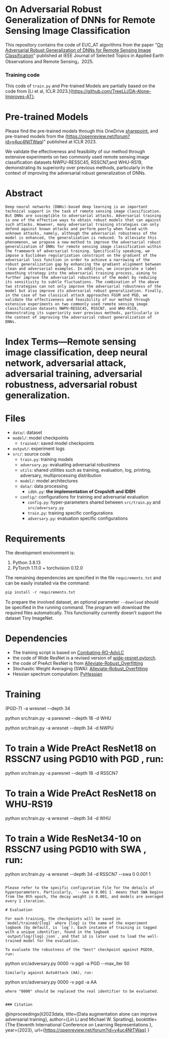 # On Adversarial Robust Generalization of DNNs for Remote Sensing Image Classification

This repository contains the code of EUC_AT algorithms from the paper "[On Adversarial Robust Generalization of DNNs for Remote Sensing Image Classification](https://openreview.net/forum?id=y4uc4NtTWaq)" published at IEEE Journal of Selected Topics in Applied Earth Observations and Remote Sensing，2025.

### Training code
This code of `train.py` and Pre-trained Models are partially based on the code from [Li et al, ICLR 2023.]{https://github.com/TreeLLi/DA-Alone-Improves-AT}.

# Pre-trained Models
Please find the pre-trained models through this OneDrive [sharepoint.](https://emckclac-my.sharepoint.com/:f:/g/personal/k19010102_kcl_ac_uk/EnVH6skz4q1FoamAcrPRkdgBpNEDkpL9cSIgttJDjKs1AQ)
 and pre-trained models from the (https://openreview.net/forum?id=y4uc4NtTWaq)" published at ICLR 2023.

We validate the effectiveness and feasibility of our method through extensive experiments on two commonly used remote sensing image classification datasets NWPU-RESSC45, RSSCN7,and WHU-RS19, demonstrating its superiority over previous methods, particularly in the context of improving the adversarial robust generalization of DNNs.

# Abstract
	Deep neural networks (DNNs)-based deep learning is an important technical support in the task of remote sensing image classification. But DNNs are susceptible to adversarial attacks. Adversarial training is one of the effective ways to obtain robust models that can against such attacks. However, many adversarial training strategies can only defend against known attacks and perform poorly when faced with unknown attacks, namely, although the adversarial robustness of the model is enhanced, the generalization is reduced. To alleviate this phenomenon, we propose a new method to improve the adversarial robust generalization of DNNs for remote sensing image classification within the framework of adversarial training. Specifically speaking, we impose a Euclidean regularization constraint on the gradient of the adversarial loss function in order to achieve a narrowing of the robust generalization gap by enhancing the gradient alignment between clean and adversarial examples. In addition, we incorporate a label smoothing strategy into the adversarial training process, aiming to further improve the adversarial robustness of the model by reducing its sensitivity to subtle fluctuations. The combination of the above two strategies can not only improve the adversarial robustness of the model but also improve its adversarial robust generalization. Finally, in the case of two classical attack approaches FGSM and PGD, we validate the effectiveness and feasibility of our method through extensive experiments on two commonly used remote sensing image classification datasets NWPU-RESSC45, RSSCN7, and WHU-RS19, demonstrating its superiority over previous methods, particularly in the context of improving the adversarial robust generalization of DNNs.
 # Index Terms—Remote sensing image classification, deep neural network, adversarial attack, adversarial training, adversarial robustness, adversarial robust generalization.

# Files
* `data/`: dataset
* `model/`: model checkpoints
  * `trained/`: saved model checkpoints
* `output/`: experiment logs
* `src/`: source code
  * `train.py`: training models
  * `adversary.py`: evaluating adversarial robustness
  * `utils`: shared utilities such as training, evaluation, log, printing, adversary, multiprocessing distribution
  * `model/`: model architectures
  * `data/`: data processing
    * `idbh.py`: **the implementation of Cropshift and IDBH**
  * `config/`: configurations for training and adversarial evaluation
    * `config.py`: hyper-parameters shared between `src/train.py` and `src/adversary.py`
    * `train.py`: training specific configurations
    * `adversary.py`: evaluation specific configurations

# Requirements

The development environment is:

1. Python 3.8.13
2. PyTorch 1.11.0 + torchvision 0.12.0

The remaining dependencies are specified in the file `requirements.txt` and can be easily installed via the command:

```p
pip install -r requirements.txt
```

To prepare the involved dataset, an optional parameter `--download` should be specified in the running command. The program will download the required files automatically. This functionality currently doesn't support the dataset Tiny ImageNet.

# Dependencies

* The training script is based on [Combating-RO-AdvLC](https://github.com/TreeLLi/Combating-RO-AdvLC)
* the code of Wide ResNet is a revised version of [wide-resnet.pytorch](https://github.com/meliketoy/wide-resnet.pytorch).
* the code of PreAct ResNet is from [Alleviate-Robust_Overfitting](https://github.com/VITA-Group/Alleviate-Robust-Overfitting)
* Stochastic Weight Averaging (SWA): [Alleviate-Robust_Overfitting](https://github.com/VITA-Group/Alleviate-Robust-Overfitting)
* Hessian spectrum computation: [PyHessian](https://github.com/amirgholami/PyHessian)

# Training
(PGD-7)  -a wresnet --depth 34 

python src/train.py -a paresnet --depth 18 -d WHU

python src/train.py -a wresnet --depth 34 -d NWPU


# To train a Wide  PreAct ResNet18 on  RSSCN7 using PGD10 with PGD , run:
python src/train.py -a paresnet --depth 18 -d RSSCN7

# To train a Wide  PreAct ResNet18 on  WHU-RS19
python src/train.py -a wresnet --depth 34 -d WHU

# To train a Wide ResNet34-10 on  RSSCN7 using PGD10 with SWA , run:


python src/train.py -a wresnet --depth 34 -d RSSCN7 --swa 0 0.001 1


```

Please refer to the specific configuration file for the details of hyperparameters. Particularly, `--swa 0 0.001 1` means that SWA begins from the 0th epoch, the decay weight is 0.001, and models are averaged every 1 iteration.

# Evaluation

For each training, the checkpoints will be saved in `model/trained/{log}` where {log} is the name of the experiment logbook (by default, is `log`). Each instance of training is tagged with a unique identifier, found in the logbook `output/log/{log}.json`, and that id is later used to load the well-trained model for the evaluation.

To evaluate the robustness of the "best" checkpoint against PGD50, run:

```
python src/adversary.py 0000 -v pgd -a PGD --max_iter 50
```
Similarly against AutoAttack (AA), run:
```
python src/adversary.py 0000 -v pgd -a AA
```
where "0000" should be replaced the real identifier to be evaluated.


### Citation
```
@inproceedings{li2023data,
title={Data augmentation alone can improve adversarial training},
author={Lin Li and Michael W. Spratling},
booktitle={The Eleventh International Conference on Learning Representations },
year={2023},
url={https://openreview.net/forum?id=y4uc4NtTWaq}
}
